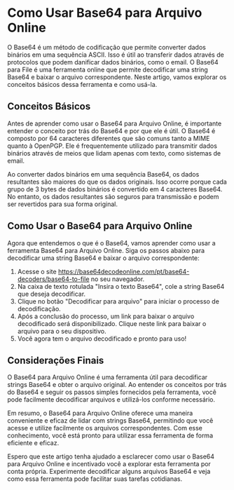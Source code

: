 Como Usar Base64 para Arquivo Online
====================================

O Base64 é um método de codificação que permite converter dados binários em uma sequência ASCII. Isso é útil ao transferir dados através de protocolos que podem danificar dados binários, como o email. O Base64 para File é uma ferramenta online que permite decodificar uma string Base64 e baixar o arquivo correspondente. Neste artigo, vamos explorar os conceitos básicos dessa ferramenta e como usá-la.

Conceitos Básicos
-----------------

Antes de aprender como usar o Base64 para Arquivo Online, é importante entender o conceito por trás do Base64 e por que ele é útil. O Base64 é composto por 64 caracteres diferentes que são comuns tanto a MIME quanto à OpenPGP. Ele é frequentemente utilizado para transmitir dados binários através de meios que lidam apenas com texto, como sistemas de email.

Ao converter dados binários em uma sequência Base64, os dados resultantes são maiores do que os dados originais. Isso ocorre porque cada grupo de 3 bytes de dados binários é convertido em 4 caracteres Base64. No entanto, os dados resultantes são seguros para transmissão e podem ser revertidos para sua forma original.

Como Usar o Base64 para Arquivo Online
--------------------------------------

Agora que entendemos o que é o Base64, vamos aprender como usar a ferramenta Base64 para Arquivo Online. Siga os passos abaixo para decodificar uma string Base64 e baixar o arquivo correspondente:

1. Acesse o site <https://base64decodeonline.com/pt/base64-decoders/base64-to-file> no seu navegador.
2. Na caixa de texto rotulada "Insira o texto Base64", cole a string Base64 que deseja decodificar.
3. Clique no botão "Decodificar para arquivo" para iniciar o processo de decodificação.
4. Após a conclusão do processo, um link para baixar o arquivo decodificado será disponibilizado. Clique neste link para baixar o arquivo para o seu dispositivo.
5. Você agora tem o arquivo decodificado e pronto para uso!

Considerações Finais
--------------------

O Base64 para Arquivo Online é uma ferramenta útil para decodificar strings Base64 e obter o arquivo original. Ao entender os conceitos por trás do Base64 e seguir os passos simples fornecidos pela ferramenta, você pode facilmente decodificar arquivos e utilizá-los conforme necessário.

Em resumo, o Base64 para Arquivo Online oferece uma maneira conveniente e eficaz de lidar com strings Base64, permitindo que você acesse e utilize facilmente os arquivos correspondentes. Com esse conhecimento, você está pronto para utilizar essa ferramenta de forma eficiente e eficaz.

Espero que este artigo tenha ajudado a esclarecer como usar o Base64 para Arquivo Online e incentivado você a explorar esta ferramenta por conta própria. Experimente decodificar alguns arquivos Base64 e veja como essa ferramenta pode facilitar suas tarefas cotidianas.